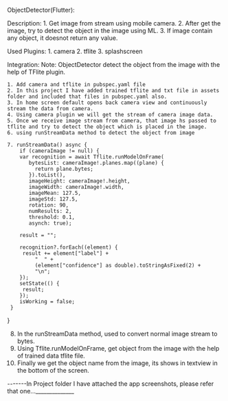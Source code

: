 ObjectDetector(Flutter):

Description:
    1. Get image from stream using mobile camera.
    2. After get the image, try to detect the object in the image using ML.
    3. If image contain any object, it doesnot return any value.

Used Plugins:
    1. camera
    2. tflite
    3. splashscreen

Integration:
    Note: ObjectDetector detect the object from the image with the help of TFlite plugin.

    1. Add camera and tflite in pubspec.yaml file
    2. In this project I have added trained tflite and txt file in assets folder and included that files in pubspec.yaml also.
    3. In home screen default opens back camera view and continuously stream the data from camera.
    4. Using camera plugin we will get the stream of camera image data.
    5. Once we receive image stream from camera, that image hs passed to tflite and try to detect the object which is placed in the image.
    6. using runStreamData method to detect the object from image

    7. runStreamData() async {
        if (cameraImage != null) {
        var recognition = await Tflite.runModelOnFrame(
           bytesList: cameraImage!.planes.map((plane) {
             return plane.bytes;
           }).toList(),
           imageHeight: cameraImage!.height,
           imageWidth: cameraImage!.width,
           imageMean: 127.5,
           imageStd: 127.5,
           rotation: 90,
           numResults: 2,
           threshold: 0.1,
           asynch: true);

        result = "";

        recognition?.forEach((element) {
         result += element["label"] +
             "  " +
             (element["confidence"] as double).toStringAsFixed(2) +
             "\n";
        });
        setState(() {
         result;
        });
        isWorking = false;
     }
   }

  8. In the runStreamData method, used to convert normal image stream to bytes.
  9. Using Tflite.runModelOnFrame, get object from the image with the help of trained data tflite file.
  10. Finally we get the object name from the image, its shows in textview in the bottom of the screen.



-------In Project folder I have attached the app screenshots, please refer that one...______________
